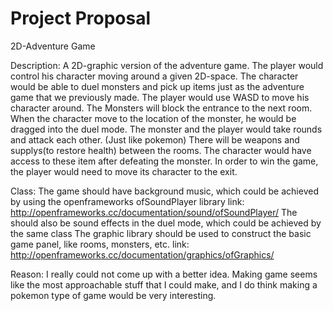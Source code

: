 # Project Proposal
2D-Adventure Game

Description:
    A 2D-graphic version of the adventure game. The player would control his character moving around a given 2D-space.
The character would be able to duel monsters and pick up items just as the adventure game that we previously made.
The player would use WASD to move his character around.
    The Monsters will block the entrance to the next room. When the character move to the location of the monster, he
would be dragged into the duel mode. The monster and the player would take rounds and attack each other.
(Just like pokemon)
   There will be weapons and supplys(to restore health) between the rooms. The character would have access to these item
after defeating the monster. In order to win the game, the player would need to move its character to the exit.

Class:
    The game should have background music, which could be achieved by using the openframeworks ofSoundPlayer library
link: http://openframeworks.cc/documentation/sound/ofSoundPlayer/
The should also be sound effects in the duel mode, which could be achieved by the same class
    The graphic library should be used to construct the basic game panel, like rooms, monsters, etc.
link: http://openframeworks.cc/documentation/graphics/ofGraphics/

Reason:
    I really could not come up with a better idea. Making game seems like the most approachable stuff that
I could make, and I do think making a pokemon type of game would be very interesting.
